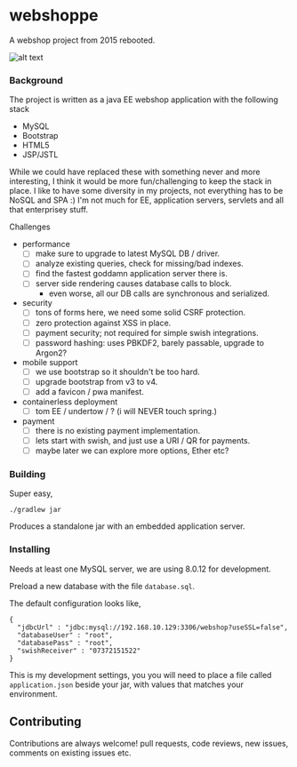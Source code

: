 # webshoppe

A webshop project from 2015 rebooted.

![alt text](https://raw.githubusercontent.com/codingchili/webshoppe/master/scrapbook/2-styling-fixes.PNG "Current snapshot version")

### Background

The project is written as a java EE webshop application with the following stack
* MySQL
* Bootstrap
* HTML5
* JSP/JSTL

While we could have replaced these with something never and more interesting, I think
it would be more fun/challenging to keep the stack in place. I like to have some diversity
in my projects, not everything has to be NoSQL and SPA :) I'm not much for EE, application
servers, servlets and all that enterprisey stuff. 



Challenges
- performance
  - [ ] make sure to upgrade to latest MySQL DB / driver.
  - [ ] analyze existing queries, check for missing/bad indexes.
  - [ ] find the fastest goddamn application server there is.
  - [ ] server side rendering causes database calls to block.
    - even worse, all our DB calls are synchronous and serialized.
- security 
  - [ ] tons of forms here, we need some solid CSRF protection.
  - [ ] zero protection against XSS in place.
  - [ ] payment security; not required for simple swish integrations.
  - [ ] password hashing: uses PBKDF2, barely passable, upgrade to Argon2?
- mobile support
  - [ ] we use bootstrap so it shouldn't be too hard.
  - [ ] upgrade bootstrap from v3 to v4.
  - [ ] add a favicon / pwa manifest.
- containerless deployment
  - [ ] tom EE / undertow / ? (i will NEVER touch spring.)
- payment
  - [ ] there is no existing payment implementation.
  - [ ] lets start with swish, and just use a URI / QR for payments.
  - [ ] maybe later we can explore more options, Ether etc?

### Building
Super easy, 

```
./gradlew jar
```

Produces a standalone jar with an embedded application server.

### Installing

Needs at least one MySQL server, we are using 8.0.12 for development.

Preload a new database with the file `database.sql`.

The default configuration looks like,
```
{
  "jdbcUrl" : "jdbc:mysql://192.168.10.129:3306/webshop?useSSL=false",
  "databaseUser" : "root",
  "databasePass" : "root",
  "swishReceiver" : "07372151522"
}
``` 
This is my development settings, you you will need to place a file called `application.json` beside your
jar, with values that matches your environment.

## Contributing
Contributions are always welcome! pull requests, code reviews, new issues, comments on existing issues etc.